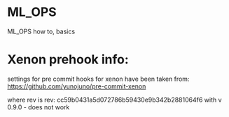 # ML_OPS
ML_OPS how to, basics

# Xenon prehook info:

settings for pre commit hooks for xenon have been taken from: https://github.com/yunojuno/pre-commit-xenon

where rev is      rev: cc59b0431a5d072786b59430e9b342b2881064f6
with v 0.9.0 - does not work